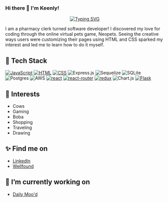 ### Hi there 👋 I'm Keenly!

<p align="center"><a href="https://git.io/typing-svg"><img src="https://readme-typing-svg.demolab.com?font=Monosten&pause=1000&color=C3B1E1&center=true&vCenter=true&width=435&lines=%F0%9F%93%8A+Backend+developer;%F0%9F%96%A5%EF%B8%8F+Frontend+developer;%F0%9F%90%AE+Cow+lover;%F0%9F%A7%8B+Boba+enthusiast;%F0%9F%8E%AE+Gamer" alt="Typing SVG" /></a></p>

I am a pharmacy clerk turned software developer! I discovered my love for coding through the online virtual pets game, Neopets. Seeing the creative ways users were customizing their pages using HTML and CSS sparked my interest and led me to learn how to do it myself.

## 🔧 Tech Stack

[![JavaScript][javascript-shield]][javascript-url]
[![HTML][html-shield]][html-url]
[![CSS][css-shield]][css-url]
![Express.js](https://img.shields.io/badge/express.js-%23404d59.svg?style=for-the-badge&logo=express&logoColor=%2361DAFB)
![Sequelize](https://img.shields.io/badge/Sequelize-52B0E7?style=for-the-badge&logo=Sequelize&logoColor=white)
![SQLite](https://img.shields.io/badge/sqlite-%2307405e.svg?style=for-the-badge&logo=sqlite&logoColor=white)
![Postgres](https://img.shields.io/badge/postgres-%23316192.svg?style=for-the-badge&logo=postgresql&logoColor=white)
![AWS](https://img.shields.io/badge/AWS-%23FF9900.svg?style=for-the-badge&logo=amazon-aws&logoColor=white)
[![react][react-shield]][react-url]
[![react-router][react-router-shield]][react-router-url]
[![redux][redux-shield]][redux-url]
![Chart.js](https://img.shields.io/badge/chart.js-F5788D.svg?style=for-the-badge&logo=chart.js&logoColor=white)
[![Flask][flask-shield]][flask-url]

## 🎉 Interests
- Cows
- Gaming
- Boba
- Shopping
- Traveling
- Drawing

## ✨ Find me on
- [LinkedIn](https://www.linkedin.com/in/keenly-chung-b10485257/)
- [Wellfound](https://angel.co/u/keenly-chung)

## 🔭 I’m currently working on
- [Daily Moo'd](https://github.com/keenlyhere/daily-mood)

[javascript-shield]: https://img.shields.io/badge/JavaScript-323330?style=for-the-badge&logo=javascript&logoColor=F7DF1E
[python-shield]: https://img.shields.io/badge/Python-3776AB?style=for-the-badge&logo=python&logoColor=white
[html-shield]: https://img.shields.io/badge/HTML5-E34F26?style=for-the-badge&logo=html5&logoColor=white
[css-shield]: https://img.shields.io/badge/CSS-239120?&style=for-the-badge&logo=css3&logoColor=white
[flask-shield]: https://img.shields.io/badge/Flask-000000?style=for-the-badge&logo=flask&logoColor=white
[sqlite-shield]: https://img.shields.io/badge/SQLite-07405E?style=for-the-badge&logo=sqlite&logoColor=white
[postgresql-shield]: https://img.shields.io/badge/PostgreSQL-316192?style=for-the-badge&logo=postgresql&logoColor=white
[react-shield]: https://img.shields.io/badge/React-20232A?style=for-the-badge&logo=react&logoColor=61DAFB
[react-router-shield]: https://img.shields.io/badge/React_Router-CA4245?style=for-the-badge&logo=react-router&logoColor=white
[redux-shield]: https://img.shields.io/badge/Redux-593D88?style=for-the-badge&logo=redux&logoColor=white
[linkedin-shield]: https://img.shields.io/badge/LinkedIn-0077B5?style=for-the-badge&logo=linkedin&logoColor=white
[javascript-url]: https://www.javascript.com/
[python-url]: https://www.python.org/
[html-url]: https://www.w3.org/html/
[css-url]: https://www.w3.org/Style/CSS/Overview.en.html
[flask-url]: https://flask.palletsprojects.com/en/2.2.x/
[sqlite-url]: https://www.sqlite.org/index.html
[postgresql-url]: https://www.postgresql.org/
[react-url]: https://reactjs.org/
[react-router-url]: https://reactrouter.com/en/main
[redux-url]: https://redux.js.org/
[flask-url]: https://flask.palletsprojects.com/en/2.2.x/

